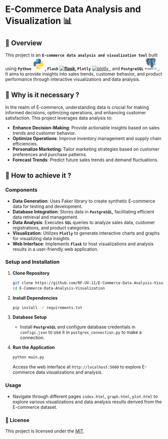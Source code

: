 # E-Commerce Data Analysis and Visualization 📊

## 🌟 Overview
This project is an **`E-commerce data analysis and visualization tool`** built using **`Python` <a href="https://www.python.org" target="_blank" rel="noreferrer"> <img src="https://raw.githubusercontent.com/devicons/devicon/master/icons/python/python-original.svg" alt="python" width="40" height="40"/></a>, `Flask` <a href="https://flask.palletsprojects.com/" target="_blank" rel="noreferrer"> <img src="https://www.vectorlogo.zone/logos/pocoo_flask/pocoo_flask-icon.svg" alt="flask" width="40" height="40"/></a>, `Plotly`** <a href="https://plotly.com/" target="_blank" rel="noreferrer"> <img src="https://avatars.githubusercontent.com/u/5997976?s=280&v=4" alt="plotly" width="40" height="40"/> </a>, and **`PostgreSQL`** <a href="https://www.postgresql.org" target="_blank" rel="noreferrer"> <img src="https://raw.githubusercontent.com/devicons/devicon/master/icons/postgresql/postgresql-original-wordmark.svg" alt="postgresql" width="40" height="40"/> </a>  . It aims to provide insights into sales trends, customer behavior, and product performance through interactive visualizations and data analysis.

## 🚀 Why is it necessary ?
In the realm of E-commerce, understanding data is crucial for making informed decisions, optimizing operations, and enhancing customer satisfaction. This project leverages data analysis to:
- **Enhance Decision-Making**: Provide actionable insights based on sales trends and customer behavior.
- **Optimize Operations**: Improve inventory management and supply chain efficiencies.
- **Personalize Marketing**: Tailor marketing strategies based on customer preferences and purchase patterns.
- **Forecast Trends**: Predict future sales trends and demand fluctuations.

## 🔧 How to achieve it ?
### Components
- **Data Generation**: Uses Faker library to create synthetic E-commerce data for testing and development.
- **Database Integration**: Stores data in **`PostgreSQL`**, facilitating efficient data retrieval and management.
- **Data Analysis**: Executes **`SQL`** queries to analyze sales data, customer registrations, and product categories.
- **Visualization**: Utilizes **`Plotly`** to generate interactive charts and graphs for visualizing data insights.
- **Web Interface**: Implements **`Flask`** to host visualizations and analysis results in a user-friendly web application.

### Setup and Installation
1. **Clone Repository**
   ```bash
   git clone https://github.com/RF-UV-11/E-Commerce-Data-Analysis-Visualization.git
   cd E-Commerce-Data-Analysis-Visualization

2. **Install Dependencies**
   ```bash
   pip install -r requirements.txt
   ```

3. **Database Setup**
   - Install **`PostgreSQL`** and configure database credentials in `configs.json` to use it in `postgres_connection.py` to make a connection.

4. **Run the Application**
   ```bash
   python main.py
   ```
   Access the web interface at `http://localhost:5000` to explore E-commerce data visualizations and analysis.

### Usage
- Navigate through different pages `index.html`, `graph.html`, `plot.html` to explore various visualizations and data analysis results derived from the E-commerce dataset.


### 📄 License
This project is licensed under the [MIT](https://choosealicense.com/licenses/mit/).
